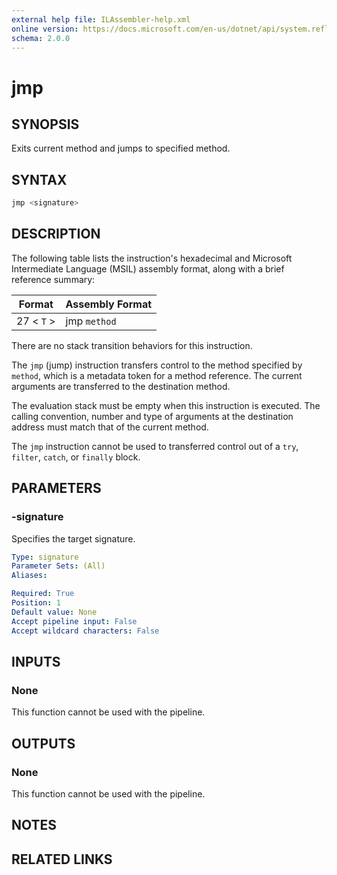 ```yaml
---
external help file: ILAssembler-help.xml
online version: https://docs.microsoft.com/en-us/dotnet/api/system.reflection.emit.opcodes.jmp
schema: 2.0.0
---
```


# jmp

## SYNOPSIS

Exits current method and jumps to specified method.

## SYNTAX

```powershell
jmp <signature>
```

## DESCRIPTION

The following table lists the instruction's hexadecimal and Microsoft Intermediate Language (MSIL) assembly format, along with a brief reference summary:

| Format     | Assembly Format |
| ---------- | --------------- |
| 27 < `T` > | jmp `method`    |

 There are no stack transition behaviors for this instruction.

 The `jmp` (jump) instruction transfers control to the method specified by `method`, which is a metadata token for a method reference. The current arguments are transferred to the destination method.

 The evaluation stack must be empty when this instruction is executed. The calling convention, number and type of arguments at the destination address must match that of the current method.

 The `jmp` instruction cannot be used to transferred control out of a `try`, `filter`, `catch`, or `finally` block.

## PARAMETERS

### -signature

Specifies the target signature.

```yaml
Type: signature
Parameter Sets: (All)
Aliases:

Required: True
Position: 1
Default value: None
Accept pipeline input: False
Accept wildcard characters: False
```

## INPUTS

### None

This function cannot be used with the pipeline.

## OUTPUTS

### None

This function cannot be used with the pipeline.

## NOTES

## RELATED LINKS
